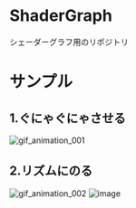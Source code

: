 # ShaderGraph
シェーダーグラフ用のリポジトリ

# サンプル
## 1.ぐにゃぐにゃさせる
![gif_animation_001](https://user-images.githubusercontent.com/22285365/113513549-3ff38b00-95a5-11eb-8c70-659f1d51e8d9.gif)

## 2.リズムにのる
![gif_animation_002](https://user-images.githubusercontent.com/22285365/113633539-1cfdcf80-96a8-11eb-8aa7-8b30e1c1820d.gif)
![image](https://user-images.githubusercontent.com/22285365/113633546-1ec79300-96a8-11eb-8ef7-047e5a1b5eb8.png)

